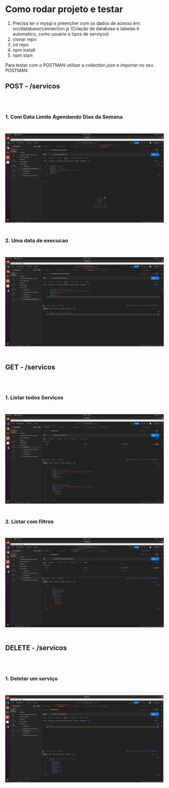 <h1>Como rodar projeto e testar </h1>

1. Precisa ter o mysql e preencher com os dados de acesso em: src/database/connection.js (Criação de database e tabelas é automatico, como usuario e tipos de serviços)<br>
2. clonar repo
3. cd repo
4. npm install
5. npm start

<p>Para testar com o POSTMAN utilizar a collection.json e importar no seu POSTMAN</p>

<h2>POST - /servicos</h2>
<br>
<br>
<h3>1. Com Data Limite Agendando Dias da Semana<h3>
<br>
<img src="./imgsPostman/postdatalimite.png">
<br>
<br>
<h3>2. Uma data de execucao<h3>
<br>
<img src="./imgsPostman/postumadata.png">
<br>
<br>
<h2>GET - /servicos</h2>
<br>
<br>
<h3>1. Listar todos Serviços <h3>
<br>
<img src="./imgsPostman/getservicos.png">
<br>
<br>
<h3>2. Listar com filtros<h3>
<br>
<img src="./imgsPostman/getfilters.png">
<br>
<br>
<h2>DELETE - /servicos</h2>
<br>
<br>
<h3>1. Deletar um serviço <h3>
<br>
<img src="./imgsPostman/deleteservico.png">
